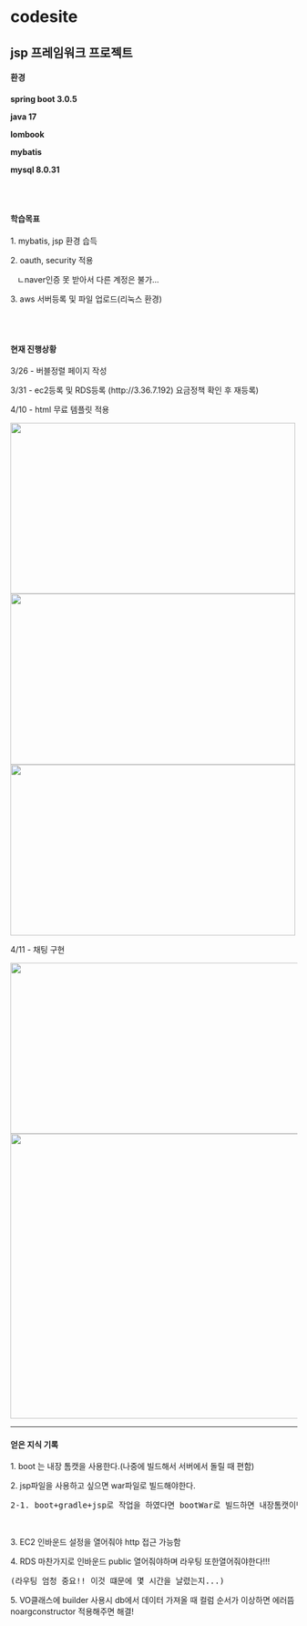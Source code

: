 # codesite  
jsp 프레임워크 프로젝트  
------------------------------------------------  
<h4>환경<h4>
<p>spring boot 3.0.5</p>
<p>java 17</p>
<p>lombook</p>
<p>mybatis</p>
<p>mysql 8.0.31</p>
<br/>
<br/>
<h4>학습목표</h4>
<p>1. mybatis, jsp 환경 습득</p>
<p>2. oauth, security 적용</p>
<p>&nbsp;&nbsp;&nbsp;ㄴnaver인증 못 받아서 다른 계정은 불가...</p>
<p>3. aws 서버등록 및 파일 업로드(리눅스 환경)</p>
<br/>
<br/>
<h4>현재 진행상황</h4>
<p>3/26 - 버블정렬 페이지 작성</p>
<p>3/31 - ec2등록 및 RDS등록 (http://3.36.7.192) 요금정책 확인 후 재등록) </p>
<p>4/10 - html 무료 템플릿 적용</p>
<img src="https://user-images.githubusercontent.com/110438208/230780762-61d31af6-c447-4080-924d-be63083f9fd0.png" width="500px" height="300px"/>
<img src="https://user-images.githubusercontent.com/110438208/230780829-9202a358-6866-43a2-a70d-d9f30ce26662.png" width="500px" height="300px"/>
<img src="https://user-images.githubusercontent.com/110438208/230780901-490280b6-2da2-4c24-94fd-fd0f825e7a61.png" width="500px" height="300px"/>
<p>4/11 - 채팅 구현</p>
<img src="https://user-images.githubusercontent.com/110438208/231190979-7ff55dfe-26fd-406f-b6e9-67a532c6f1f6.png" width="700px" height="300px"/>
<img src="https://user-images.githubusercontent.com/110438208/231192151-32850ebe-9591-404a-8557-bc461339c4f8.png" width="700px" height="500px"/>

---------------------------------------------------
<h4>얻은 지식 기록</h4>
<p>1. boot 는 내장 톰캣을 사용한다.(나중에 빌드해서 서버에서 돌릴 때 편함)</p>
<p>2. jsp파일을 사용하고 싶으면 war파일로 빌드해야한다.  </p>
<pre>2-1. boot+gradle+jsp로 작업을 하였다면 bootWar로 빌드하면 내장톰캣이면서 jsp사용가능  </pre>
<br/>
<p>3. EC2 인바운드 설정을 열어줘야 http 접근 가능함  </p>
<p>4. RDS 마찬가지로 인바운드 public 열어줘야하며 라우팅 또한열어줘야한다!!!</p>
<pre>(라우팅 엄청 중요!! 이것 떄문에 몇 시간을 날렸는지...)  </pre>
<p>5. VO클래스에 builder 사용시 db에서 데이터 가져올 때 컬럼 순서가 이상하면 에러뜸 noargconstructor 적용해주면 해결!</p>
